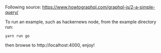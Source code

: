 Following source: https://www.howtographql.com/graphql-js/2-a-simple-query/

To run an example, such as hackernews node, from the example directory run:

`yarn run go`

then browse to http://localhost:4000, enjoy!
